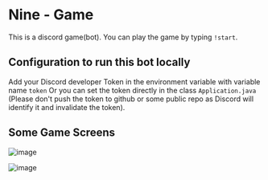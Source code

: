 # Nine - Game
This is a discord game(bot). You can play the game by typing `!start`.


## Configuration to run this bot locally
Add your Discord developer Token in the environment variable with variable name `token`
Or you can set the token directly in the class `Application.java` (Please don't push the token to github or some public repo as Discord will identify it and invalidate the token).

## Some Game Screens

![image](https://user-images.githubusercontent.com/27917405/122473584-b0744a80-cfdf-11eb-9bd3-3ec0468f0472.png)

![image](https://user-images.githubusercontent.com/27917405/122473532-9dfa1100-cfdf-11eb-8700-11a070956131.png)
